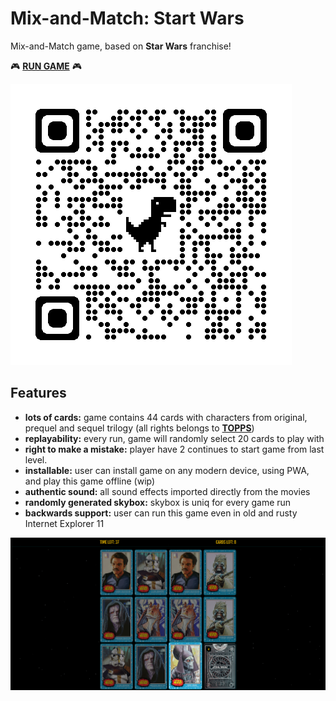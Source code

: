 # Mix-and-Match: Start Wars
Mix-and-Match game, based on **Star Wars** franchise!

🎮 **[RUN GAME](https://shmobeny.github.io/game-match/ "Run game in your browser right now!")** 🎮

![qrcode](https://raw.githubusercontent.com/Shmobeny/game-match/main/qrcode.png "Try game on your phone ;)")

## Features
- **lots of cards:** game contains 44 cards with characters from original, prequel and sequel trilogy (all rights belongs to **[TOPPS](https://www.topps.com/)**)
- **replayability:** every run, game will randomly select 20 cards to play with
- **right to make a mistake:** player have 2 continues to start game from last level.
- **installable:** user can install game on any modern device, using PWA, and play this game offline (wip)
- **authentic sound:** all sound effects imported directly from the movies
- **randomly generated skybox:** skybox is uniq for every game run
- **backwards support:** user can run this game even in old and rusty Internet Explorer 11

![Gameplay Screenshot](https://raw.githubusercontent.com/Shmobeny/game-match/main/gameplay_screenshot.png "Screenshot of gameplay :)")
